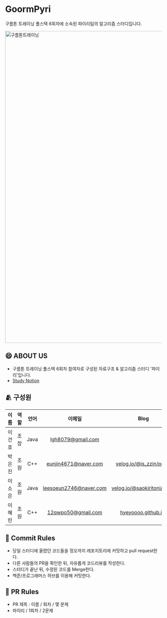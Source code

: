 # GoormPyri
구름톤 트레이닝 풀스택 6회차에 소속된 파이리팀의 알고리즘 스터디입니다. 

<img width="1000" alt="구름톤트레이닝" src="https://github.com/GoormPyri/GoormPyri/assets/144209738/943bfe69-6b8e-4f2e-b446-4597adee5960">



## 😄 ABOUT US
* 구름톤 트레이닝 풀스택 6회차 참여자로 구성된 자료구조 & 알고리즘 스터디 '파이리'입니다. 
* [Study Notion](https://www.notion.so/70eb9ef5d3f5411c9dc0b1349dbb2fe2)

## 🫂 구성원
|이름|역할|언어|이메일|Blog|Github|
|:---:|:---:|:---:|:---:|:---:|:---:|
|이건호|조장|Java|lgh8079@gmail.com||[github.com/geonho96](https://github.com/geonho96)|
|박은진|조원|C++|eunjin4671@naver.com|[velog.io/@is_zzin/posts](https://velog.io/@is_zzin/posts)|[github.com/potatoj1n](https://github.com/potatoj1n)|
|이소은|조원|Java|leesoeun2746@naver.com|[velog.io/@saokiritoni/posts](https://velog.io/@saokiritoni/posts)|[github.com/saokiritoni](https://github.com/saokiritoni)|
|이혜린|조원|C++|12qwpo50@gmail.com|[hyeyoooo.github.io/](https://hyeyoooo.github.io/)|[github.com/hyeyoooo](https://github.com/hyeyoooo)|


## 📍 Commit Rules
* 당일 스터디에 올렸던 코드들을 정오까지 레포지토리에 커밋하고 pull request한다.
* 다른 사람들의 PR을 확인한 뒤, 자유롭게 코드리뷰를 작성한다. 
* 스터디가 끝난 뒤, 수정된 코드를 Merge한다.
* 백준/프로그래머스 허브를 이용해 커밋한다. 

## 📍 PR Rules
* PR 제목 : 이름 / 회차 / 몇 문제
* 파이리 / 1회차 / 2문제

